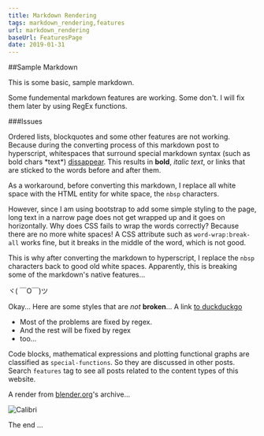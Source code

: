 ```yaml
---
title: Markdown Rendering
tags: markdown_rendering,features
url: markdown_rendering
baseUrl: FeaturesPage
date: 2019-01-31
---
```

##Sample Markdown

This is some basic, sample markdown.

Some fundemental markdown features are working. Some don't. I will fix them later by using RegEx functions.

###Issues

Ordered lists, blockquotes and some other features are not working. Because during the converting process of this markdown post to hyperscript, whitespaces that surround special markdown syntax (such as bold chars \*text\*) [dissappear](https://stackoverflow.com/questions/15721373/how-do-i-ensure-that-whitespace-is-preserved-in-markdown). This results in **bold**, _italic text_, or links that are sticked to the words before and after them. 

As a workaround, before converting this markdown, I replace all white space with the HTML entity for white space, the `nbsp` characters. 

However, since I am using bootstrap to add some simple styling to the page, long text in a narrow page does not get wrapped up and it goes on horizontally. Why does CSS fails to wrap the words correctly? Because there are no more white spaces! A CSS attribute such as `word-wrap:break-all` works fine, but it breaks in the middle of the word, which is not good.

This is why after converting the markdown to hyperscript, I replace the `nbsp ` characters back to good old white spaces. Apparently, this is breaking some of the markdown's native features... 

ヾ( ￣O￣)ツ

Okay... Here are some styles that are _not_ **broken**... A link [to duckduckgo](https://duckduckgo.com)

* Most of the problems are fixed by regex.
* And the rest will be fixed by regex
* too...


Code blocks, mathematical expressions and plotting functional graphs are classified as `special-functions`. So they are discussed in other posts. Search `features` tag to see all posts related to the content types of this website.

A render from [blender.org](https://archive.blender.org)'s archive...

![Calibri](https://archive.blender.org/typo3temp/pics/bee472a01f.jpg)

The end ...
